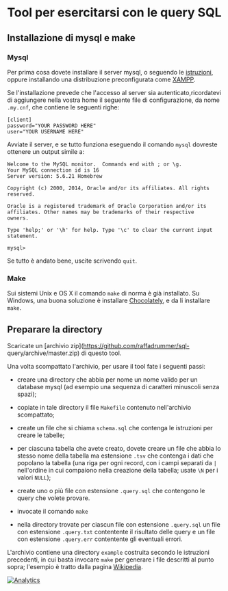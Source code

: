 # Tool per esercitarsi con le query SQL

## Installazione di mysql e make

### Mysql

Per prima cosa dovete installare il server mysql, o seguendo le
[istruzioni](http://dev.mysql.com/doc/refman/5.6/en/installing.html), oppure
installando una distribuzione preconfigurata come
[XAMPP](https://www.apachefriends.org/).

Se l'installazione prevede che l'accesso al server sia autenticato,ricordatevi
di aggiungere nella vostra home il seguente file di configurazione, da nome
`.my.cnf`, che contiene le seguenti righe:

	[client]
	password="YOUR PASSWORD HERE"
	user="YOUR USERNAME HERE"

Avviate il server, e se tutto funziona eseguendo il comando `mysql` dovreste
ottenere un output simile a:

	Welcome to the MySQL monitor.  Commands end with ; or \g.
	Your MySQL connection id is 16
	Server version: 5.6.21 Homebrew

	Copyright (c) 2000, 2014, Oracle and/or its affiliates. All rights reserved.

	Oracle is a registered trademark of Oracle Corporation and/or its
	affiliates. Other names may be trademarks of their respective
	owners.

	Type 'help;' or '\h' for help. Type '\c' to clear the current input statement.

	mysql>

Se tutto è andato bene, uscite scrivendo `quit`.

### Make

Sui sistemi Unix e OS X il comando `make` di norma è già installato. Su Windows,
una buona soluzione è installare [Chocolately](https://chocolatey.org/), e da
li installare `make`.

## Preparare la directory

Scaricate un [archivio zip](https://github.com/raffadrummer/sql-
query/archive/master.zip) di questo tool.

Una volta scompattato l'archivio, per usare il tool fate i seguenti passi:

* creare una directory che abbia per nome un nome valido per un database mysql
  (ad esempio una sequenza di caratteri minuscoli senza spazi);

* copiate in tale directory il file `Makefile` contenuto nell'archivio scompattato;

* create un file che si chiama `schema.sql` che contenga le istruzioni per creare le tabelle;

* per ciascuna tabella che avete creato, dovete creare un file che abbia lo
  stesso nome della tabella ma estensione `.tsv` che contenga i dati che
  popolano la tabella (una riga per ogni record, con i campi separati da `|`
  nell'ordine in cui compaiono nella creazione della tabella; usate `\N` per i
  valori `NULL`);

 * create uno o più file con estensione `.query.sql` che contengono le query che volete provare.

 * invocate il comando `make`

 * nella directory trovate per ciascun file con estensione `.query.sql` un
   file con estensione `.query.txt` contentente il risultato delle query e un
   file con estensione `.query.err` contentente gli eventuali errori.


L'archivio contiene una directory `example` costruita secondo le istruzioni
precedenti, in cui basta invocare `make` per generare i file descritti al
punto sopra; l'esempio è tratto dalla pagina
[Wikipedia](http://en.wikipedia.org/wiki/Join_(SQL)).


[![Analytics](https://ga-beacon.appspot.com/UA-49277456-5/sql-query?pixel)](https://github.com/igrigorik/ga-beacon)


